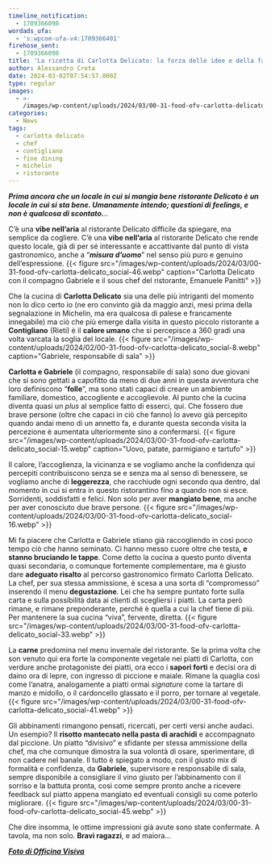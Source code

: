 ```yaml
---
timeline_notification:
  - 1709366098
wordads_ufa:
  - 's:wpcom-ufa-v4:1709366401'
firehose_sent:
  - 1709366098
title: 'La ricetta di Carlotta Delicato: la forza delle idee e della famiglia'
author: Alessandro Creta
date: 2024-03-02T07:54:57.000Z
type: regular
images:
  - >-
    /images/wp-content/uploads/2024/03/00-31-food-ofv-carlotta-delicato_social-37.webp
categories:
  - News
tags:
  - carlotta delicato
  - chef
  - contigliano
  - fine dining
  - michelin
  - ristorante
---
```


***Prima ancora che un locale in cui si mangia bene ristorante Delicato è un locale in cui si sta bene. Umanamente intendo; questioni di feelings, e non è qualcosa di scontato.***..

C’è una **vibe nell’aria** al ristorante Delicato difficile da spiegare, ma semplice da cogliere. C’è una **vibe nell’aria** al ristorante Delicato che rende questo locale, già di per sé interessante e accattivante dal punto di vista gastronomico, anche a “***misura d’uomo***” nel senso più puro e genuino dell’espressione.
{{\< figure src="/images/wp-content/uploads/2024/03/00-31-food-ofv-carlotta-delicato\_social-46.webp" caption="Carlotta Delicato con il compagno Gabriele e il sous chef del ristorante, Emanuele Panitti" >}}

Che la cucina di **Carlotta Delicato** sia una delle più intriganti del momento non lo dico certo io (ne ero convinto già da maggio anzi, mesi prima della segnalazione in Michelin, ma era qualcosa di palese e francamente innegabile) ma ciò che più emerge dalla visita in questo piccolo ristorante a **Contigliano** (Rieti) è il **calore umano** che si percepisce a 360 gradi una volta varcata la soglia del locale.
{{\< figure src="/images/wp-content/uploads/2024/02/00-31-food-ofv-carlotta-delicato\_social-8.webp" caption="Gabriele, responsabile di sala" >}}

**Carlotta e Gabriele** (il compagno, responsabile di sala) sono due giovani che si sono gettati a capofitto da meno di due anni in questa avventura che loro definiscono “**folle**”, ma sono stati capaci di creare un ambiente familiare, domestico, accogliente e accoglievole. Al punto che la cucina diventa quasi un *plus* al semplice fatto di esserci, qui. Che fossero due brave persone (oltre che capaci in ciò che fanno) lo avevo già percepito quando andai meno di un annetto fa, e durante questa seconda visita la percezione è aumentata ulteriormente sino a confermarsi.
{{\< figure src="/images/wp-content/uploads/2024/03/00-31-food-ofv-carlotta-delicato\_social-15.webp" caption="Uovo, patate, parmigiano e tartufo" >}}

Il calore, l’accoglienza, la vicinanza e se vogliamo anche la confidenza qui percepiti contribuiscono senza se e senza ma al senso di benessere, se vogliamo anche di **leggerezza**, che racchiude ogni secondo qua dentro, dal momento in cui si entra in questo ristorantino fino a quando non si esce. Sorridenti, soddisfatti e felici. Non solo per aver **mangiato bene**, ma anche per aver conosciuto due brave persone.
{{\< figure src="/images/wp-content/uploads/2024/03/00-31-food-ofv-carlotta-delicato\_social-16.webp" >}}

Mi fa piacere che Carlotta e Gabriele stiano già raccogliendo in così poco tempo ciò che hanno seminato. Ci hanno messo cuore oltre che testa, **e stanno bruciando le tappe**. Come detto la cucina a questo punto diventa quasi secondaria, o comunque fortemente complementare, ma è giusto dare **adeguato risalto** al percorso gastronomico firmato Carlotta Delicato. La chef, per sua stessa ammissione, è scesa a una sorta di “compromesso” inserendo il menu **degustazione**. Lei che ha sempre puntato forte sulla carta e sulla possibilità data ai clienti di scegliersi i piatti. La carta però rimane, e rimane preponderante, perché è quella a cui la chef tiene di più. Per mantenere la sua cucina “viva”, fervente, diretta.
{{\< figure src="/images/wp-content/uploads/2024/03/00-31-food-ofv-carlotta-delicato\_social-33.webp" >}}

La **carne** predomina nel menu invernale del ristorante. Se la prima volta che son venuto qui era forte la componente vegetale nei piatti di Carlotta, con verdure anche protagoniste dei piatti, ora ecco i **sapori forti** e decisi ora di daino ora di lepre, con ingresso di piccione e maiale. Rimane la quaglia così come l’anatra, analogamente a piatti ormai *signature* come la tartare di manzo e midollo, o il cardoncello glassato e il porro, per tornare al vegetale.
{{\< figure src="/images/wp-content/uploads/2024/03/00-31-food-ofv-carlotta-delicato\_social-41.webp" >}}

Gli abbinamenti rimangono pensati, ricercati, per certi versi anche audaci. Un esempio? Il **risotto mantecato nella pasta di arachidi** e accompagnato dal piccione. Un piatto “divisivo” e sfidante per stessa ammissione della chef, ma che comunque dimostra la sua volontà di osare, sperimentare, di non cadere nel banale. Il tutto è spiegato a modo, con il giusto mix di formalità e confidenza, da **Gabriele**, supervisore e responsabile di sala, sempre disponibile a consigliare il vino giusto per l’abbinamento con il sorriso e la battuta pronta, così come sempre pronto anche a ricevere feedback sul piatto appena mangiato ed eventuali consigli su come poterlo migliorare.
{{\< figure src="/images/wp-content/uploads/2024/03/00-31-food-ofv-carlotta-delicato\_social-45.webp" >}}

Che dire insomma, le ottime impressioni già avute sono state confermate. A tavola, ma non solo. **Bravi ragazzi**, e ad maiora… 

<a href="https://www.officinavisiva.it/" target="_blank" rel="noreferrer noopener"><strong><em>Foto di Officina Visiva</em></strong></a>

